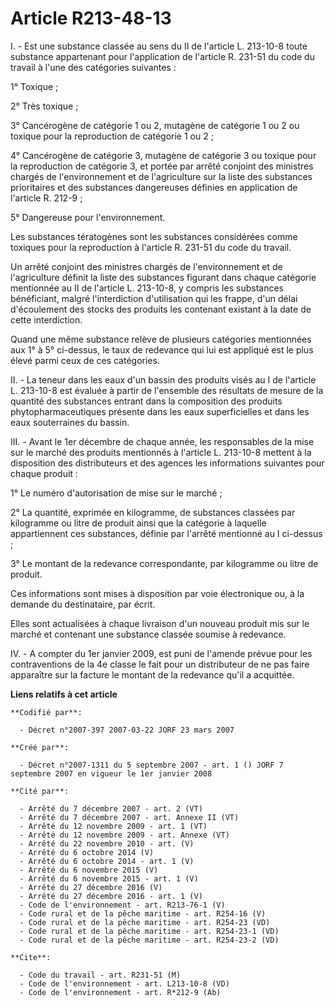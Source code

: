 # Article R213-48-13

I. - Est une substance classée au sens du II de l'article L. 213-10-8 toute substance appartenant pour l'application de
l'article R. 231-51 du code du travail à l'une des catégories suivantes :

1° Toxique ;

2° Très toxique ;

3° Cancérogène de catégorie 1 ou 2, mutagène de catégorie 1 ou 2 ou toxique pour la reproduction de catégorie 1 ou 2 ;

4° Cancérogène de catégorie 3, mutagène de catégorie 3 ou toxique pour la reproduction de catégorie 3, et portée par arrêté
conjoint des ministres chargés de l'environnement et de l'agriculture sur la liste des substances prioritaires et des
substances dangereuses définies en application de l'article R. 212-9 ;

5° Dangereuse pour l'environnement.

Les substances tératogènes sont les substances considérées comme toxiques pour la reproduction à l'article R. 231-51 du code
du travail.

Un arrêté conjoint des ministres chargés de l'environnement et de l'agriculture définit la liste des substances figurant dans
chaque catégorie mentionnée au II de l'article L. 213-10-8, y compris les substances bénéficiant, malgré l'interdiction
d'utilisation qui les frappe, d'un délai d'écoulement des stocks des produits les contenant existant à la date de cette
interdiction.

Quand une même substance relève de plusieurs catégories mentionnées aux 1° à 5° ci-dessus, le taux de redevance qui lui est
appliqué est le plus élevé parmi ceux de ces catégories.

II. - La teneur dans les eaux d'un bassin des produits visés au I de l'article L. 213-10-8 est évaluée à partir de l'ensemble
des résultats de mesure de la quantité des substances entrant dans la composition des produits phytopharmaceutiques présente
dans les eaux superficielles et dans les eaux souterraines du bassin.

III. - Avant le 1er décembre de chaque année, les responsables de la mise sur le marché des produits mentionnés à l'article
L. 213-10-8 mettent à la disposition des distributeurs et des agences les informations suivantes pour chaque produit :

1° Le numéro d'autorisation de mise sur le marché ;

2° La quantité, exprimée en kilogramme, de substances classées par kilogramme ou litre de produit ainsi que la catégorie à
laquelle appartiennent ces substances, définie par l'arrêté mentionné au I ci-dessus ;

3° Le montant de la redevance correspondante, par kilogramme ou litre de produit.

Ces informations sont mises à disposition par voie électronique ou, à la demande du destinataire, par écrit.

Elles sont actualisées à chaque livraison d'un nouveau produit mis sur le marché et contenant une substance classée soumise à
redevance.

IV. - A compter du 1er janvier 2009, est puni de l'amende prévue pour les contraventions de la 4e classe le fait pour un
distributeur de ne pas faire apparaître sur la facture le montant de la redevance qu'il a acquittée.

**Liens relatifs à cet article**

	**Codifié par**:

	  - Décret n°2007-397 2007-03-22 JORF 23 mars 2007

	**Créé par**:

	  - Décret n°2007-1311 du 5 septembre 2007 - art. 1 () JORF 7 septembre 2007 en vigueur le 1er janvier 2008

	**Cité par**:

	  - Arrêté du 7 décembre 2007 - art. 2 (VT)
	  - Arrêté du 7 décembre 2007 - art. Annexe II (VT)
	  - Arrêté du 12 novembre 2009 - art. 1 (VT)
	  - Arrêté du 12 novembre 2009 - art. Annexe (VT)
	  - Arrêté du 22 novembre 2010 - art. (V)
	  - Arrêté du 6 octobre 2014 (V)
	  - Arrêté du 6 octobre 2014 - art. 1 (V)
	  - Arrêté du 6 novembre 2015 (V)
	  - Arrêté du 6 novembre 2015 - art. 1 (V)
	  - Arrêté du 27 décembre 2016 (V)
	  - Arrêté du 27 décembre 2016 - art. 1 (V)
	  - Code de l'environnement - art. R213-76-1 (V)
	  - Code rural et de la pêche maritime - art. R254-16 (V)
	  - Code rural et de la pêche maritime - art. R254-23 (VD)
	  - Code rural et de la pêche maritime - art. R254-23-1 (VD)
	  - Code rural et de la pêche maritime - art. R254-23-2 (VD)

	**Cite**:

	  - Code du travail - art. R231-51 (M)
	  - Code de l'environnement - art. L213-10-8 (VD)
	  - Code de l'environnement - art. R*212-9 (Ab)
